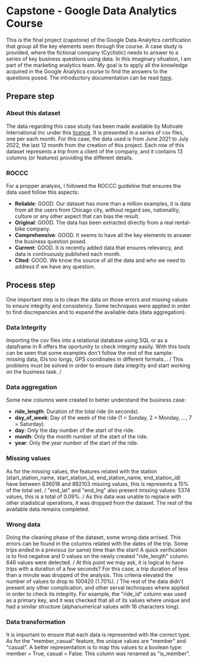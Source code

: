# Capstone - Google Data Analytics Course
This is the final project (capstone) of the Google Data Analytics certification that group all the key elements seen through the course. A case study is provided, where the fictional company (Cyclistic) needs to answer to a series of key business questions using data. In this imaginary situation, I am part of the marketing analytics team. My goal is to apply all the knowledge acquired in the Google Analytics course to find the answers to the questions posed. The introductory documentation can be read [here](/docs/case_study_definition.md).


## Prepare step

### About this dataset
The data regarding this case study has been made available by Motivate International Inc under this [licence](https://ride.divvybikes.com/data-license-agreement). It is presented in a series of csv files, one per each month. For this case, the data used is from June 2021 to July 2022, the last 12 month from the creation of this project. Each row of this dataset represents a trip from a client of the company, and it contains 13 columns (or features) providing the different details.

### ROCCC  
For a propper analysis, I followed the ROCCC guideline that ensures the data used follow this aspects:

* **Reliable**: GOOD. Our dataset has more than a million examples, it is data from all the users from Chicago city, without regard sex, nationality, culture or any other aspect that can bias the result.
* **Original**: GOOD. The data has been extracted directly from a real rental-bike company.
* **Comprehensive**: GOOD. It seems to have all the key elements to answer the business question posed.
* **Current**: GOOD. It is recently added data that ensures relevancy, and data is continuously published each month.
* **Cited**: GOOD. We know the source of all the data and who we need to address if we have any question.



## Process step
One important step is to clean the data on those errors and missing values to ensure integrity and consistency. Some techniques were applied in order to find discrepancies and to expand the available data (data aggregation).  

### Data Integrity
Importing the csv files into a relational database using SQL or as a dataframe in R offers the oportunity to check integrity easily. With this tools can be seen that some examples don't follow the rest of the sample: missing data, IDs too longs, GPS coordinates in different formats...
/
This problems must be solved in order to ensure data integrity and start working on the business task.
/


### Data aggregation
Some new columns were created to better understand the business case:
* **ride_length**: Duration of the total ride (in seconds).
* **day_of_week**: Day of the week of the ride (1 = Sunday, 2 = Monday, ..., 7 = Saturday).
* **day**: Only the day number of the start of the ride.
* **month**: Only the month number of the start of the ride.
* **year**: Only the year number of the start of the ride.

### Missing values
As for the missing values, the features related with the station (start_station_name, start_station_id, end_station_name, end_station_id) have between 836018 and 892103 missing values, this is represents a 15% of the total set.
/
"end_lat" and "end_lng" also present missing values: 5374 values, this is a total of 0.09%. 
/
As this data was unable to replace with other stadistical operations, it was dropped from the dataset.
The rest of the available data remains completed.


### Wrong data

Doing the cleaning phase of the dataset, some wrong data arrised. This errors can be found in the columns related with the dates of the trip. Some trips ended in a previous (or same) time than the start! A quick verification is to find negative and 0 values on the newly created "ride_length" column. 646 values were detected.
/
At this point we may ask, it is logical to have trips with a duration of a few seconds? For this case, a trip duration of less than a minute was dropped of the analysis. This criteria elevated the number of values to drop to 100420 (1.70%).
/
The rest of the data didn't present any other complication, and other serval techniques where applied in order to check its integrity. For example, the "ride_id" column was used as a primary key, and it was checked that all of its values where unique and had a similar structure (alphanumerical values with 16 characters long).

### Data transformation

It is important to ensure that each data is represented with the correct type. As for the "member_casual" feature, the unique values are "member" and "casual". A better representation is to map this values to a boolean type: member = True, casual = False. This column was renamed as "is_member".